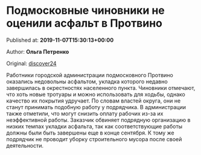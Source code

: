 
# Подмосковные чиновники не оценили асфальт в Протвино

Published at: **2019-11-07T15:30:13+00:00**

Author: **Ольга Петренко**

Original: [discover24](https://discover24.ru/2019/11/podmoskovnye-chinovniki-ne-otsenili-asfalt-v-protvino/)

Работники городской администрации подмосковного Протвино оказались недовольны асфальтом, укладка которого недавно завершилась в окрестностях населенного пункта.
Чиновники отмечают, что хоть новые тротуары и можно использовать для ходьбы, однако качество их покрытия удручает. По словам властей округа, они не станут принимать подобную работу у подрядчика. В администрации также отметили, что могут снизить оплату рабочих из-за их неэффективной работы.
Заказчик обвиняет подрядную организацию в низких темпах укладки асфальта, так как соответствующие работы должны были быть завершены еще в конце сентября. К тому же подрядчик не проводит уборку строительного мусора после своей деятельности.
